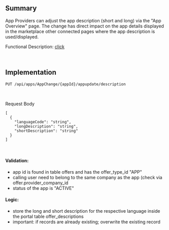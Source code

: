 ## Summary


App Providers can adjust the app description (short and long) via the "App Overview" page.
The change has direct impact on the app details displayed in the marketplace other connected pages where the app description is used/displayed.

Functional Description: [click](./docs/04.%20App(s)/06.%20App%20Change%20Process/03.%20Change%20App%20Description.md)

<br>

## Implementation

```diff
PUT /api/apps/AppChange/{appId}/appupdate/description
```

<br>

Request Body

    [
      {
        "languageCode": "string",
        "longDescription": "string",
        "shortDescription": "string"
      }
    ]

<br>

#### Validation:

* app id is found in table offers and has the offer_type_id "APP"
* calling user need to belong to the same company as the app (check via offer.provider_company_id
* status of the app is "ACTIVE"
 

#### Logic:

* store the long and short description for the respective language inside the portal table offer_descriptions
* important: if records are already existing; overwrite the existing record
 
<br>
<br>
